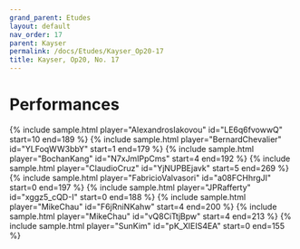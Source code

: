 ```yaml
---
grand_parent: Etudes
layout: default
nav_order: 17
parent: Kayser
permalink: /docs/Etudes/Kayser_Op20-17
title: Kayser, Op20, No. 17
---
```

# Performances
<div class="sample-container">
    {% include sample.html player="AlexandrosIakovou" id="LE6q6fvowwQ" start=10 end=189 %}
    {% include sample.html player="BernardChevalier" id="YLFoqWW3bbY" start=1 end=179 %}
    {% include sample.html player="BochanKang" id="N7xJmIPpCms" start=4 end=192 %}
    {% include sample.html player="ClaudioCruz" id="YjNUPBEjavk" start=5 end=269 %}
    {% include sample.html player="FabricioValvasori" id="a08FCHhrgJI" start=0 end=197 %}
    {% include sample.html player="JPRafferty" id="xggz5_cQD-I" start=0 end=188 %}
    {% include sample.html player="MikeChau" id="F6jRniNKahw" start=4 end=200 %}
    {% include sample.html player="MikeChau" id="vQ8CiTtjBpw" start=4 end=213 %}
    {% include sample.html player="SunKim" id="pK_XIEIS4EA" start=0 end=155 %}
</div>